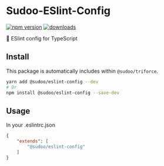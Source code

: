 # Sudoo-ESlint-Config

[![npm version](https://badge.fury.io/js/%40sudoo%2Feslint-config.svg)](https://www.npmjs.com/package/@sudoo/eslint-config)
[![downloads](https://img.shields.io/npm/dm/@sudoo/eslint-config.svg)](https://www.npmjs.com/package/@sudoo/eslint-config)

:dizzy: ESlint config for TypeScript

## Install

This package is automatically includes within `@sudoo/triforce`.

```sh
yarn add @sudoo/eslint-config --dev
# Or
npm install @sudoo/eslint-config --save-dev
```

## Usage

In your .eslintrc.json

```json
{
    "extends": [
        "@sudoo/eslint-config"
    ]
}
```
